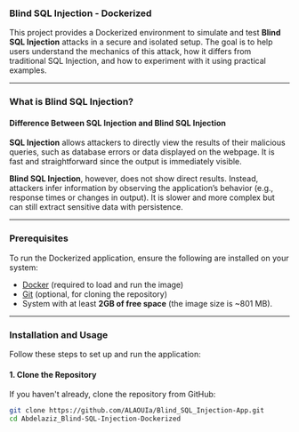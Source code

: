 ### Blind SQL Injection - Dockerized

This project provides a Dockerized environment to simulate and test **Blind SQL Injection** attacks in a secure and isolated setup. 
The goal is to help users understand the mechanics of this attack, how it differs from traditional SQL Injection, and how to experiment with it using practical examples.

---

### What is Blind SQL Injection?

#### Difference Between SQL Injection and Blind SQL Injection

**SQL Injection** allows attackers to directly view the results of their malicious queries, such as database errors or data displayed on the webpage. It is fast and straightforward since the output is immediately visible.

**Blind SQL Injection**, however, does not show direct results. Instead, attackers infer information by observing the application’s behavior (e.g., response times or changes in output). It is slower and more complex but can still extract sensitive data with persistence.

---

### Prerequisites

To run the Dockerized application, ensure the following are installed on your system:

- [Docker](https://www.docker.com/) (required to load and run the image)  
- [Git](https://git-scm.com/) (optional, for cloning the repository)  
- System with at least **2GB of free space** (the image size is ~801 MB).  

---

### Installation and Usage

Follow these steps to set up and run the application:

#### 1. Clone the Repository

If you haven't already, clone the repository from GitHub:
```bash
git clone https://github.com/ALAOUIa/Blind_SQL_Injection-App.git
cd Abdelaziz_Blind-SQL-Injection-Dockerized
